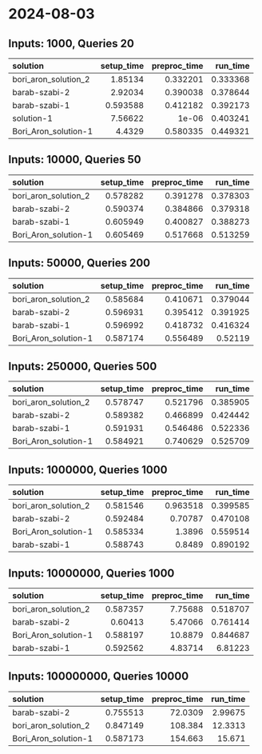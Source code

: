 # 2024-08-03

## Inputs: 1000, Queries 20

| solution             |   setup_time |   preproc_time |   run_time |
|:---------------------|-------------:|---------------:|-----------:|
| bori_aron_solution_2 |     1.85134  |       0.332201 |   0.333368 |
| barab-szabi-2        |     2.92034  |       0.390038 |   0.378644 |
| barab-szabi-1        |     0.593588 |       0.412182 |   0.392173 |
| solution-1           |     7.56622  |       1e-06    |   0.403241 |
| Bori_Aron_solution-1 |     4.4329   |       0.580335 |   0.449321 |

## Inputs: 10000, Queries 50

| solution             |   setup_time |   preproc_time |   run_time |
|:---------------------|-------------:|---------------:|-----------:|
| bori_aron_solution_2 |     0.578282 |       0.391278 |   0.378303 |
| barab-szabi-2        |     0.590374 |       0.384866 |   0.379318 |
| barab-szabi-1        |     0.605949 |       0.400827 |   0.388273 |
| Bori_Aron_solution-1 |     0.605469 |       0.517668 |   0.513259 |

## Inputs: 50000, Queries 200

| solution             |   setup_time |   preproc_time |   run_time |
|:---------------------|-------------:|---------------:|-----------:|
| bori_aron_solution_2 |     0.585684 |       0.410671 |   0.379044 |
| barab-szabi-2        |     0.596931 |       0.395412 |   0.391925 |
| barab-szabi-1        |     0.596992 |       0.418732 |   0.416324 |
| Bori_Aron_solution-1 |     0.587174 |       0.556489 |   0.52119  |

## Inputs: 250000, Queries 500

| solution             |   setup_time |   preproc_time |   run_time |
|:---------------------|-------------:|---------------:|-----------:|
| bori_aron_solution_2 |     0.578747 |       0.521796 |   0.385905 |
| barab-szabi-2        |     0.589382 |       0.466899 |   0.424442 |
| barab-szabi-1        |     0.591931 |       0.546486 |   0.522336 |
| Bori_Aron_solution-1 |     0.584921 |       0.740629 |   0.525709 |

## Inputs: 1000000, Queries 1000

| solution             |   setup_time |   preproc_time |   run_time |
|:---------------------|-------------:|---------------:|-----------:|
| bori_aron_solution_2 |     0.581546 |       0.963518 |   0.399585 |
| barab-szabi-2        |     0.592484 |       0.70787  |   0.470108 |
| Bori_Aron_solution-1 |     0.585334 |       1.3896   |   0.559514 |
| barab-szabi-1        |     0.588743 |       0.8489   |   0.890192 |

## Inputs: 10000000, Queries 1000

| solution             |   setup_time |   preproc_time |   run_time |
|:---------------------|-------------:|---------------:|-----------:|
| bori_aron_solution_2 |     0.587357 |        7.75688 |   0.518707 |
| barab-szabi-2        |     0.60413  |        5.47066 |   0.761414 |
| Bori_Aron_solution-1 |     0.588197 |       10.8879  |   0.844687 |
| barab-szabi-1        |     0.592562 |        4.83714 |   6.81223  |

## Inputs: 100000000, Queries 10000

| solution             |   setup_time |   preproc_time |   run_time |
|:---------------------|-------------:|---------------:|-----------:|
| barab-szabi-2        |     0.755513 |        72.0309 |    2.99675 |
| bori_aron_solution_2 |     0.847149 |       108.384  |   12.3313  |
| Bori_Aron_solution-1 |     0.587173 |       154.663  |   15.671   |